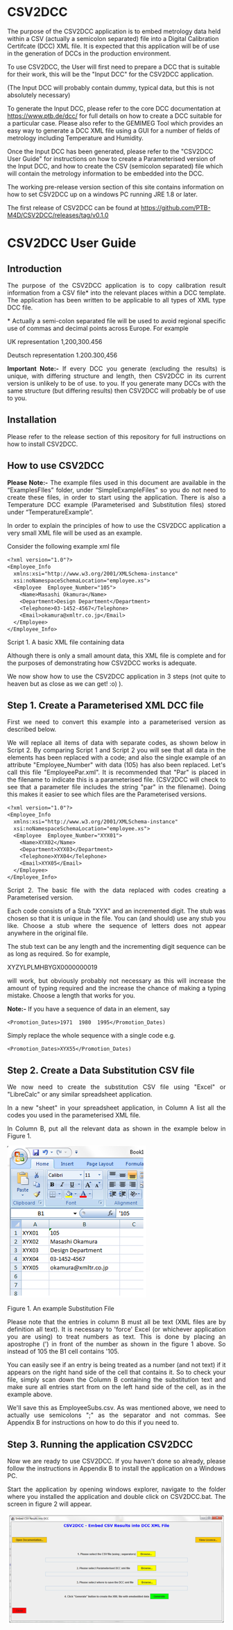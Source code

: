 # CSV2DCC 

The purpose of the CSV2DCC application is to embed metrology data held within a CSV (actually a semicolon separated) file into a Digital Calibration Certifcate (DCC) XML file. It is expected that this application will be of use in the generation of DCCs in the production environment.

To use CSV2DCC, the User will first need to prepare a DCC that is suitable for their work, this will be the "Input DCC" for the CSV2DCC application.

(The Input DCC will probably contain dummy, typical data, but this is not absolutely necessary)

To generate the Input DCC, please refer to the core DCC documentation at https://www.ptb.de/dcc/ for full details on how to create a DCC suitable for a particular case. Please also refer to the GEMIMEG Tool which provides an easy way to generate a DCC XML file using a GUI for a number of fields of metrology including Temperature and Humidity.

Once the Input DCC has been generated, please refer to the "CSV2DCC User Guide" for instructions on how to create a Parameterised version of the Input DCC, and how to create the CSV (semicolon separated) file which will contain the metrology information to be embedded into the DCC.

The working pre-release version section of this site contains information on how to set CSV2DCC up on a windows PC running JRE 1.8 or later.

The first release of CSV2DCC can be found at https://github.com/PTB-M4D/CSV2DCC/releases/tag/v0.1.0

# CSV2DCC User Guide

## Introduction

<p align="justify">
The purpose of the CSV2DCC application is to copy calibration result information from a CSV file* into the relevant places within a DCC template. The application has been written to be applicable to all types of XML type DCC file.
</p>

<p align="justify">
* Actually a semi-colon separated file will be used to avoid regional specific use of commas and decimal points across Europe. For example
</p>

<p align="justify">
UK representation	 	1,200,300.456
</p>



<p align="justify">
Deutsch representation		1.200.300,456
</p>

<p align="justify">
<b>Important Note:-</b> If every DCC you generate (excluding the results) is unique, with differing structure and length, then CSV2DCC in its current version is unlikely to be of use. to you.  If you generate many DCCs with the same structure (but differing results) then CSV2DCC will probably be of use to you. 
</p>  

## Installation

<p align="justify">
Please refer to the release section of this repository for full instructions on how to install CSV2DCC.
</p>  

## How to use CSV2DCC

<p align="justify">
<b>Please Note:-</b> The example files used in this document are available in the “ExamplesFIles” folder, under “SimpleExampleFiles” so you do not need to create these files, in order to start using the application. There is also a Temperature DCC example (Parameterised and Substitution files) stored under “TemperatureExample”. 
</p>  

<p align="justify">
In order to explain the principles of how to use the CSV2DCC application a very small XML file will be used as an example. 
</p>

<p align="justify">
Consider the following example xml file
</p>


```
<?xml version="1.0"?>
<Employee_Info
  xmlns:xsi="http://www.w3.org/2001/XMLSchema-instance"
  xsi:noNamespaceSchemaLocation="employee.xs">
  <Employee  Employee_Number="105">
    <Name>Masashi Okamura</Name>
    <Department>Design Department</Department>
    <Telephone>03-1452-4567</Telephone>
    <Email>okamura@xmltr.co.jp</Email>
  </Employee>
</Employee_Info>

```

<p align="justify">
Script 1. A basic XML file containing data
</p>

<p align="justify">
Although there is only a small amount data, this XML file is complete and for the purposes of demonstrating how CSV2DCC works is adequate. 
</p>

<p align="justify">
We now show how to use the CSV2DCC application in 3 steps (not quite to heaven but as close as we can get! :o) ).
</p>

## Step 1. Create a Parameterised XML DCC file

<p align="justify">
First we need to convert this example into a parameterised version as described below.
</p>

<p align="justify">
We will replace all items of data with separate codes, as shown below in Script 2. By comparing Script 1 and Script 2 you will see that all data in the elements has been replaced with a code; and also the single example of an attribute "Employee_Number" with data (105) has also been replaced.  Let's call this file "EmployeePar.xml". It is recommended that "Par" is placed in the filename to indicate this is a parameterised file. (CSV2DCC will check to see that a parameter file includes the string "par" in the filename). Doing this makes it easier to see which files are the Parameterised versions.
</p>

```
<?xml version="1.0"?>
<Employee_Info
  xmlns:xsi="http://www.w3.org/2001/XMLSchema-instance"
  xsi:noNamespaceSchemaLocation="employee.xs">
  <Employee  Employee_Number="XYX01">
    <Name>XYX02</Name>
    <Department>XYX03</Department>
    <Telephone>XYX04</Telephone>
    <Email>XYX05</Email>
  </Employee>
</Employee_Info>
```

<p align="justify">
Script 2. The basic file with the data replaced with codes creating a Parameterised version.
</p>

<p align="justify">
Each code consists of a Stub "XYX" and an incremented digit. The stub was chosen so that it is unique in the file. You can (and should) use any stub you like. Choose a stub where the sequence of letters does not appear anywhere in the original file.
</p>

<p align="justify">
The stub text can be any length and the incrementing digit sequence can be as long as required. So for example,
</p>

<p align="justify">
XYZYLPLMHBYGX0000000019
</p>

<p align="justify">
will work, but obviously probably not necessary as this will increase the amount of typing required and the increase the chance of making a typing mistake. Choose a length that works for you.
</p>

<p align="justify">
<b>Note:-</b> If you have a sequence of data in an element, say
</p>

```
<Promotion_Dates>1971  1980  1995</Promotion_Dates)
```

<p align="justify">
Simply replace the whole sequence with a single code e.g.
</p>

```
<Promotion_Dates>XYX55</Promotion_Dates)
```

## Step 2. Create a Data Substitution CSV file

<p align="justify">
We now need to create the substitution CSV file using "Excel" or "LibreCalc" or any similar spreadsheet application.
</p>

<p align="justify">
In a new "sheet" in your spreadsheet application, in Column A list all the codes you used in the parameterised XML file.
</p>

<p align="justify">
In Column B, put all the relevant data as shown in the example below in Figure 1.
</p>

<img src=".\docs\Img1.png" alt="Image1" title="Figure 1">

<p align="justify">
Figure 1. An example Substitution File
</p>

<p align="justify">
Please note that the entries in column B must all be text (XML files are by definition all text). It is necessary to 'force' Excel (or whichever application you are using) to treat numbers as text. This is done by placing an apostrophe (') in front of the number as shown in the figure 1 above. So instead of 105 the B1 cell contains '105.
</p>

<p align="justify">
You can easily see if an entry is being treated as a number (and not text) if it appears on the right hand side of the cell that contains it. So to check your file, simply scan down the Column B containing the substitution text and make sure all entries start from on the left hand side of the cell, as in the example above.
</p>

<p align="justify">
We'll save this as EmployeeSubs.csv. As was mentioned above, we need to actually use semicolons ";" as the separator and not commas. See Appendix B for instructions on how to do this if you need to.
</p>

## Step 3. Running the application CSV2DCC

<p align="justify">
Now we are ready to use CSV2DCC. If you haven't done so already, please follow the instructions in Appendix B to install the application on a Windows PC.
</p>

<p align="justify">
Start the application by opening windows explorer, navigate to the folder where you installed the application and double click on CSV2DCC.bat. The screen in figure 2 will appear.
</p>

<img src=".\docs\Img2.png" alt="Image2" title="Figure 2">

